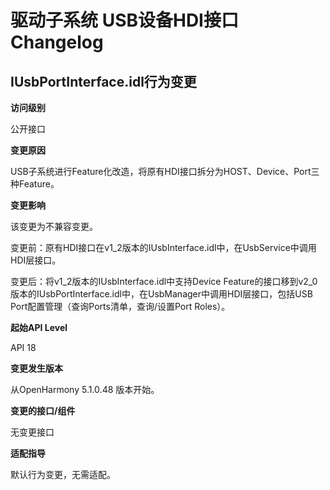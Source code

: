 # 驱动子系统 USB设备HDI接口 Changelog

## IUsbPortInterface.idl行为变更

**访问级别**

公开接口

**变更原因**

USB子系统进行Feature化改造，将原有HDI接口拆分为HOST、Device、Port三种Feature。

**变更影响**

该变更为不兼容变更。

变更前：原有HDI接口在v1_2版本的IUsbInterface.idl中，在UsbService中调用HDI层接口。

变更后：将v1_2版本的IUsbInterface.idl中支持Device Feature的接口移到v2_0版本的IUsbPortInterface.idl中，在UsbManager中调用HDI层接口，包括USB Port配置管理（查询Ports清单，查询/设置Port Roles）。

**起始API Level**

API 18

**变更发生版本**

从OpenHarmony 5.1.0.48 版本开始。

**变更的接口/组件**

无变更接口

**适配指导**

默认行为变更，无需适配。
